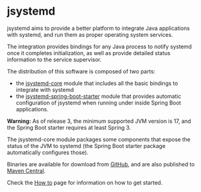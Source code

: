 # jsystemd

jsystemd aims to provide a better platform to integrate Java applications with systemd, and run them as proper operating system services.

The integration provides bindings for any Java process to notify systemd once it completes initialization, as well
as provide detailed status information to the service supervisor.

The distribution of this software is composed of two parts:

* the [jsystemd-core](jsystemd-core/index.html) module that includes all the basic bindings to integrate with systemd
* the [jsystemd-spring-boot-starter](jsystemd-spring-boot-starter/index.html) module that provides automatic configuration of jsystemd when running under
inside Spring Boot applications.

**Warning:** As of release 3, the minimum supported JVM version is 17, and the Spring Boot starter requires at least Spring 3.

The jsystemd-core module packages some components that expose the status of the JVM to systemd (the Spring Boot starter package automatically configures those).

Binaries are available for download from [GitHub](https://github.com/jpmsilva/jsystemd/releases),
and are also published to [Maven Central](https://search.maven.org/#search%7Cga%7C1%7Cg%3A%22com.github.jpmsilva.jsystemd%22).

Check the [How to](howto.html) page for information on how to get started.
